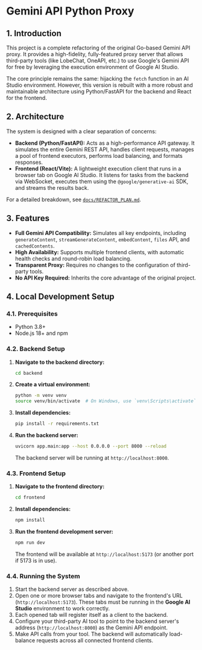 # Gemini API Python Proxy

## 1. Introduction

This project is a complete refactoring of the original Go-based Gemini API proxy. It provides a high-fidelity, fully-featured proxy server that allows third-party tools (like LobeChat, OneAPI, etc.) to use Google's Gemini API for free by leveraging the execution environment of Google AI Studio.

The core principle remains the same: hijacking the `fetch` function in an AI Studio environment. However, this version is rebuilt with a more robust and maintainable architecture using Python/FastAPI for the backend and React for the frontend.

## 2. Architecture

The system is designed with a clear separation of concerns:

-   **Backend (Python/FastAPI):** Acts as a high-performance API gateway. It simulates the entire Gemini REST API, handles client requests, manages a pool of frontend executors, performs load balancing, and formats responses.
-   **Frontend (React/Vite):** A lightweight execution client that runs in a browser tab on Google AI Studio. It listens for tasks from the backend via WebSocket, executes them using the `@google/generative-ai` SDK, and streams the results back.

For a detailed breakdown, see [`docs/REFACTOR_PLAN.md`](./docs/REFACTOR_PLAN.md).

## 3. Features

-   **Full Gemini API Compatibility:** Simulates all key endpoints, including `generateContent`, `streamGenerateContent`, `embedContent`, `files` API, and `cachedContents`.
-   **High Availability:** Supports multiple frontend clients, with automatic health checks and round-robin load balancing.
-   **Transparent Proxy:** Requires no changes to the configuration of third-party tools.
-   **No API Key Required:** Inherits the core advantage of the original project.

## 4. Local Development Setup

### 4.1. Prerequisites

-   Python 3.8+
-   Node.js 18+ and npm

### 4.2. Backend Setup

1.  **Navigate to the backend directory:**
    ```bash
    cd backend
    ```

2.  **Create a virtual environment:**
    ```bash
    python -m venv venv
    source venv/bin/activate  # On Windows, use `venv\Scripts\activate`
    ```

3.  **Install dependencies:**
    ```bash
    pip install -r requirements.txt
    ```

4.  **Run the backend server:**
    ```bash
    uvicorn app.main:app --host 0.0.0.0 --port 8000 --reload
    ```
    The backend server will be running at `http://localhost:8000`.

### 4.3. Frontend Setup

1.  **Navigate to the frontend directory:**
    ```bash
    cd frontend
    ```

2.  **Install dependencies:**
    ```bash
    npm install
    ```

3.  **Run the frontend development server:**
    ```bash
    npm run dev
    ```
    The frontend will be available at `http://localhost:5173` (or another port if 5173 is in use).

### 4.4. Running the System

1.  Start the backend server as described above.
2.  Open one or more browser tabs and navigate to the frontend's URL (`http://localhost:5173`). These tabs must be running in the **Google AI Studio** environment to work correctly.
3.  Each opened tab will register itself as a client to the backend.
4.  Configure your third-party AI tool to point to the backend server's address (`http://localhost:8000`) as the Gemini API endpoint.
5.  Make API calls from your tool. The backend will automatically load-balance requests across all connected frontend clients.